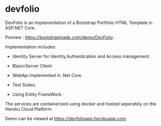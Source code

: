 # devfolio
DevFolio is an implementation of a Bootstrap Portfolio HTML Template in ASP.NET Core.

Preview : https://bootstrapmade.com/demo/DevFolio .

Implementation includes:

- Identity Server for Identity,Authentication and Access management.

- BlazorServer Client.

- WebApi  implemented in .Net Core.

- Test Suites.

- Using Entity FrameWork.

The services are containerized using docker and hosted seperately on the Heroku Cloud Platform.

Demo can be viewed at https://devfolioapp.herokuapp.com.

